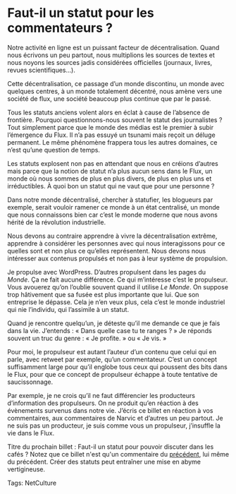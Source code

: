 # Faut-il un statut pour les commentateurs ?

Notre activité en ligne est un puissant facteur de décentralisation. Quand nous écrivons un peu partout, nous multiplions les sources de textes et nous noyons les sources jadis considérées officielles (journaux, livres, revues scientifiques…).<span id="more-13052"></span>

Cette décentralisation, ce passage d’un monde discontinu, un monde avec quelques centres, à un monde totalement décentré, nous amène vers une société de flux, une société beaucoup plus continue que par le passé.

Tous les statuts anciens volent alors en éclat à cause de l’absence de frontière. Pourquoi questionnons-nous souvent le statut des journalistes ? Tout simplement parce que le monde des médias est le premier à subir l’émergence du Flux. Il n’a pas essuyé un tsunami mais reçoit un déluge permanent. Le même phénomène frappera tous les autres domaines, ce n’est qu’une question de temps.

Les statuts explosent non pas en attendant que nous en créions d’autres mais parce que la notion de statut n’a plus aucun sens dans le Flux, un monde où nous sommes de plus en plus divers, de plus en plus uns et irréductibles. À quoi bon un statut qui ne vaut que pour une personne ?

Dans notre monde décentralisé, chercher à statufier, les blogueurs par exemple, serait vouloir ramener ce monde à un état centralisé, un monde que nous connaissons bien car c’est le monde moderne que nous avons hérité de la révolution industrielle.

Nous devons au contraire apprendre à vivre la décentralisation extrême, apprendre à considérer les personnes avec qui nous interagissons pour ce quelles sont et non plus ce qu’elles représentent. Nous devons nous intéresser aux contenus propulsés et non pas à leur système de propulsion.

Je propulse avec WordPress. D’autres propulsent dans les pages du *Monde*. Ça ne fait aucune différence. Ce qui m’intéresse c’est le propulseur. Vous avouerez qu’on l’oublie souvent quand il utilise *Le Monde*. On suppose trop hâtivement que sa fusée est plus importante que lui. Que son entreprise le dépasse. Cela je n’en veux plus, cela c’est le monde industriel qui nie l’individu, qui l’assimile à un statut.

Quand je rencontre quelqu’un, je déteste qu’il me demande ce que je fais dans la vie. J’entends : « Dans quelle case tu te ranges ? » Je réponds souvent un truc du genre : « Je profite. » ou « Je vis. »

Pour moi, le propulseur est autant l’auteur d’un contenu que celui qui en parle, avec retweet par exemple, qu’un commentateur. C’est un concept suffisamment large pour qu’il englobe tous ceux qui poussent des bits dans le Flux, pour que ce concept de propulseur échappe à toute tentative de saucissonnage.

Par exemple, je ne crois qu’il ne faut différencier les producteurs d’information des propulseurs. On ne produit qu’en réaction à des évènements survenus dans notre vie. J’écris ce billet en réaction à vos commentaires, aux commentaires de Narvic et d’autres un peu partout. Je ne suis pas un producteur, je suis comme vous un propulseur, j’insuffle la vie dans le Flux.

Titre du prochain billet : Faut-il un statut pour pouvoir discuter dans les cafés ? Notez que ce billet n'est qu'un commentaire du [précédent](http://blog.tcrouzet.com/2010/01/03/statut-blogueurs/), lui même du précédent. Créer des statuts peut entraîner une mise en abyme vertigineuse.

Tags: NetCulture